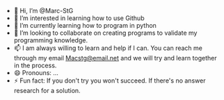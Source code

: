 - 👋 Hi, I’m @Marc-StG
- 👀 I’m interested in learning how to use Github
- 🌱 I’m currently learning how to program in python 
- 💞️ I’m looking to collaborate on creating programs to validate my programming knowledge.
- 📫 I am always willing to learn and help if I can. You can reach me through my email Macstg@email.net and we will try and learn together in the process.
- 😄 Pronouns: ...
- ⚡ Fun fact: If you don't try you won't succeed. If there's no answer research for a solution.

<!---
Marc-StG/Marc-StG is a ✨ special ✨ repository because its `README.md` (this file) appears on your GitHub profile.
You can click the Preview link to take a look at your changes.
--->
